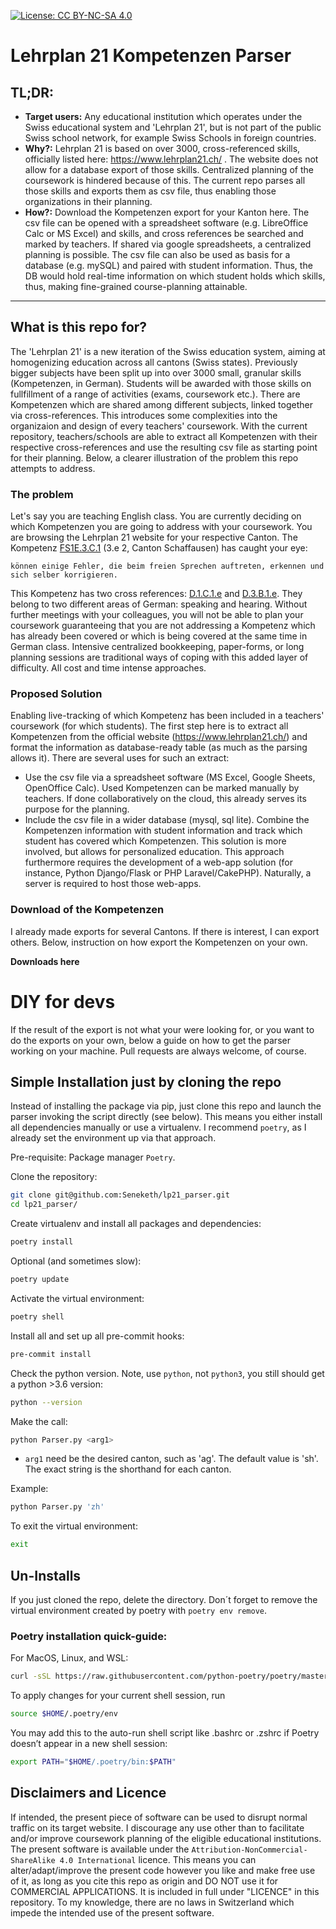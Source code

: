 [![License: CC BY-NC-SA 4.0](https://img.shields.io/badge/License-CC_BY--NC--SA_4.0-lightgrey.svg)](https://creativecommons.org/licenses/by-nc-sa/4.0/)

# Lehrplan 21 Kompetenzen Parser

## TL;DR:

- **Target users:** Any educational institution which operates under the Swiss educational system and 'Lehrplan 21', but is not part of the public Swiss school network, for example Swiss Schools in foreign countries.
- **Why?:** Lehrplan 21 is based on over 3000, cross-referenced skills, officially listed here: https://www.lehrplan21.ch/ . The website does not allow for a database export of those skills. Centralized planning of the coursework is hindered because of this. The current repo parses all those skills and exports them as csv file, thus enabling those organizations in their planning.
- **How?:** Download the Kompetenzen export for your Kanton here. The csv file can be opened with a spreadsheet software (e.g. LibreOffice Calc or MS Excel) and skills, and cross references be searched and marked by teachers. If shared via google spreadsheets, a centralized planning is possible. The csv file can also be used as basis for a database (e.g. mySQL) and paired with student information. Thus, the DB would hold real-time information on which student holds which skills, thus, making fine-grained course-planning attainable.

* * *

## What is this repo for?

The 'Lehrplan 21' is a new iteration of the Swiss education system, aiming at homogenizing education across all cantons (Swiss states). Previously bigger subjects have been split up into over 3000 small, granular skills (Kompetenzen, in German). Students will be awarded with those skills on fullfillment of a range of activities (exams, coursework etc.). There are Kompetenzen which are shared among different subjects, linked together via cross-references. This introduces some complexities into the organizaion and design of every teachers' coursework. With the current repository, teachers/schools are able to extract all Kompetenzen with their respective cross-references and use the resulting csv file as starting point for their planning. Below, a clearer illustration of the problem this repo attempts to address.

### The problem

Let's say you are teaching English class. You are currently deciding on which Kompetenzen you are going to address with your coursework. You are browsing the Lehrplan 21 website for your respective Canton. The Kompetenz [FS1E.3.C.1](https://sh.lehrplan.ch/index.php?code=a%7C1%7C21%7C3%7C3%7C1&hilit=1011349904418GrzVHbChC57ehEvEWJbA#1011349904418GrzVHbChC57ehEvEWJbA) (3.e 2, Canton Schaffausen) has caught your eye:

```text
können einige Fehler, die beim freien Sprechen auftreten, erkennen und sich selber korrigieren.
```

This Kompetenz has two cross references: [D.1.C.1.e](https://sh.lehrplan.ch/index.php?code=a%7C1%7C11%7C1%7C3%7C1&hilit=101bt3PZ5rubxH6LxREd3M7TYryv4cDWM#101bt3PZ5rubxH6LxREd3M7TYryv4cDWM) and [D.3.B.1.e](https://sh.lehrplan.ch/index.php?code=a%7C1%7C117C3%7C2%7C1&hilit=101pD4KghZfFchU49ZaUhwJDALbDA9DxF#101pD4KghZfFchU49ZaUhwJDALbDA9DxF). They belong to two different areas of German: speaking and hearing. Without further meetings with your colleagues, you will not be able to plan your coursework guaranteeing that you are not addressing a Kompetenz which has already been covered or which is being covered at the same time in German class. Intensive centralized bookkeeping, paper-forms, or long planning sessions are traditional ways of coping with this added layer of difficulty. All cost and time intense approaches.

### Proposed Solution

Enabling live-tracking of which Kompetenz has been included in a teachers' coursework (for which students). The first step here is to extract all Kompetenzen from the official website (https://www.lehrplan21.ch/) and format the information as database-ready table (as much as the parsing allows it). There are several uses for such an extract:

- Use the csv file via a spreadsheet software (MS Excel, Google Sheets, OpenOffice Calc). Used Kompetenzen can be marked manually by teachers. If done collaboratively on the cloud, this already serves its purpose for the planning.
- Include the csv file in a wider database (mysql, sql lite). Combine the Kompetenzen information with student information and track which student has covered which Kompetenzen. This solution is more involved, but allows for personalized education. This approach furthermore requires the development of a web-app solution (for instance, Python Django/Flask or PHP Laravel/CakePHP). Naturally, a server is required to host those web-apps.

### Download of the Kompetenzen

I already made exports for several Cantons. If there is interest, I can export others. Below, instruction on how export the Kompetenzen on your own.

**Downloads here**

# DIY for devs

If the result of the export is not what your were looking for, or you want to do the exports on your own, below a guide on how to get the parser working on your machine. Pull requests are always welcome, of course.

## Simple Installation just by cloning the repo

Instead of installing the package via pip, just clone this repo and launch the parser invoking the script directly (see below). This means you either install all dependencies manually or use a virtualenv. I recommend `poetry`, as I already set the environment up via that approach.

Pre-requisite: Package manager `Poetry`.

Clone the repository:

```bash
git clone git@github.com:Seneketh/lp21_parser.git
cd lp21_parser/
```

Create virtualenv and install all packages and dependencies:

```bash
poetry install
```

Optional (and sometimes slow):

```bash
poetry update
```

Activate the virtual environment:

```bash
poetry shell
```

Install all and set up all pre-commit hooks:

```bash
pre-commit install
```

Check the python version. Note, use `python`, not `python3`, you still should get a python >3.6 version:

```bash
python --version
```

Make the call:

```bash
python Parser.py <arg1>
```

- `arg1` need be the desired canton, such as 'ag'. The default value is 'sh'. The exact string is the shorthand for each canton.

Example:

```bash
python Parser.py 'zh'
```

To exit the virtual environment:

```bash
exit
```

## Un-Installs

If you just cloned the repo, delete the directory. Don´t forget to remove the virtual environment created by poetry with `poetry env remove`.

### Poetry installation quick-guide:

For MacOS, Linux, and WSL:

```bash
curl -sSL https://raw.githubusercontent.com/python-poetry/poetry/master/get-poetry.py | python3
```

To apply changes for your current shell session, run

```bash
source $HOME/.poetry/env
```

You may add this to the auto-run shell script like .bashrc or .zshrc if Poetry doesn’t appear in a new shell session:

```bash
export PATH="$HOME/.poetry/bin:$PATH"
```

## Disclaimers and Licence

If intended, the present piece of software can be used to disrupt normal traffic on its target website. I discourage any use other than to facilitate and/or improve coursework planning of the eligible educational institutions. The present software is available under the `Attribution-NonCommercial-ShareAlike 4.0 International` licence. This means you can alter/adapt/improve the present code however you like and make free use of it, as long as you cite this repo as origin and DO NOT use it for COMMERCIAL APPLICATIONS. It is included in full under "LICENCE" in this repository. To my knowledge, there are no laws in Switzerland which impede the intended use of the present software.
